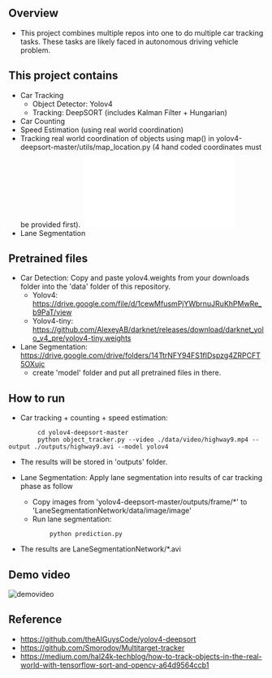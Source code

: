 ## Overview
- This project combines multiple repos into one to do multiple car tracking tasks. These tasks are likely faced in autonomous driving vehicle problem.

## This project contains
- Car Tracking
	- Object Detector: Yolov4
	- Tracking: DeepSORT (includes Kalman Filter + Hungarian)
- Car Counting
- Speed Estimation (using real world coordination)
- Tracking real world coordination of objects using map() in yolov4-deepsort-master/utils/map_location.py (4 hand coded coordinates must be provided first). ![see more](./yolov4-deepsort-master/README_hamhochoi.md)
- Lane Segmentation

## Pretrained files
- Car Detection: Copy and paste yolov4.weights from your downloads folder into the 'data' folder of this repository.
	- Yolov4: https://drive.google.com/file/d/1cewMfusmPjYWbrnuJRuKhPMwRe_b9PaT/view
	- Yolov4-tiny: https://github.com/AlexeyAB/darknet/releases/download/darknet_yolo_v4_pre/yolov4-tiny.weights
- Lane Segmentation: https://drive.google.com/drive/folders/14TtrNFY94FS1fIDspzg4ZRPCFT5OXujc
	- create 'model' folder and put all pretrained files in there.
	
## How to run
- Car tracking + counting + speed estimation: 
```
		cd yolov4-deepsort-master
		python object_tracker.py --video ./data/video/highway9.mp4 --output ./outputs/highway9.avi --model yolov4
```	
- The results will be stored in 'outputs' folder.
	
- Lane Segmentation: Apply lane segmentation into results of car tracking phase as follow
	- Copy images from 'yolov4-deepsort-master/outputs/frame/\*' to 'LaneSegmentationNetwork/data/image/image'
	- Run lane segmentation:
	```
			python prediction.py
	```
- The results are LaneSegmentationNetwork/*.avi

## Demo video
![demovideo](./demo.gif)


## Reference
- https://github.com/theAIGuysCode/yolov4-deepsort
- https://github.com/Smorodov/Multitarget-tracker
- https://medium.com/hal24k-techblog/how-to-track-objects-in-the-real-world-with-tensorflow-sort-and-opencv-a64d9564ccb1
